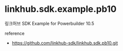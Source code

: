 linkhub.sdk.example.pb10
========================

링크허브 SDK Example for Powerbuilder 10.5

reference

 * https://github.com/linkhub-sdk/linkhub.sdk.pb10.git
